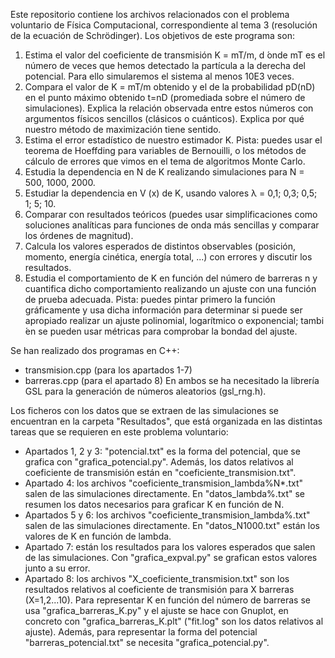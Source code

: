 Este repositorio contiene los archivos relacionados con el problema voluntario de Física Computacional, correspondiente al tema 3
(resolución de la ecuación de Schrödinger). Los objetivos de este programa son:

1. Estima el valor del coeficiente de transmisión K = mT/m, d ́onde mT es el número de veces que hemos detectado
la partícula a la derecha del potencial. Para ello simularemos el sistema al menos 10E3 veces.
2. Compara el valor de K = mT/m obtenido y el de la probabilidad pD(nD) en el punto máximo obtenido t=nD (promediada sobre el número
de simulaciones). Explica la relación observada entre estos números con argumentos físicos sencillos (clásicos o cuánticos). Explica
por qué nuestro método de maximización tiene sentido.
3. Estima el error estadístico de nuestro estimador K. Pista: puedes usar el teorema de Hoeffding para variables de Bernouilli, o los
métodos de cálculo de errores que vimos en el tema de algoritmos Monte Carlo.
4. Estudia la dependencia en N de K realizando simulaciones para N = 500, 1000, 2000.
5. Estudiar la dependencia en V (x) de K, usando valores λ = 0,1; 0,3; 0,5; 1; 5; 10.
6. Comparar con resultados teóricos (puedes usar simplificaciones como soluciones analíticas para funciones de onda más sencillas y
comparar los órdenes de magnitud).
7. Calcula los valores esperados de distintos observables (posición, momento, energía cinética, energía total, ...) con errores y
discutir los resultados.
8. Estudia el comportamiento de K en función del número de barreras n y cuantifica dicho comportamiento realizando  un ajuste con
una función de prueba adecuada. Pista: puedes pintar primero la función gráficamente y usa dicha información para determinar si puede
ser apropiado realizar un ajuste polinomial, logarítmico o exponencial; tambi ́en se pueden usar métricas para comprobar la bondad
del ajuste.

Se han realizado dos programas en C++:
- transmision.cpp (para los apartados 1-7)
- barreras.cpp (para el apartado 8)
En ambos se ha necesitado la librería GSL para la generación de números aleatorios (gsl_rng.h).

Los ficheros con los datos que se extraen de las simulaciones se encuentran en la carpeta "Resultados", que está organizada en las
distintas tareas que se requieren en este problema voluntario:
- Apartados 1, 2 y 3: "potencial.txt" es la forma del potencial, que se grafica con "grafica_potencial.py". Además, los datos relativos
  al coeficiente de transmisión están en "coeficiente_transmision.txt".
- Apartado 4: los archivos "coeficiente_transmision_lambda%N*.txt" salen de las simulaciones directamente. En "datos_lambda%.txt" se
  resumen los datos necesarios para graficar K en función de N.
- Apartados 5 y 6: los archivos "coeficiente_transmision_lambda%.txt" salen de las simulaciones directamente. En "datos_N1000.txt"
  están los valores de K en función de lambda.
- Apartado 7: están los resultados para los valores esperados que salen de las simulaciones. Con "grafica_expval.py" se grafican estos
  valores junto a su error.
- Apartado 8: los archivos "X_coeficiente_transmision.txt" son los resultados relativos al coeficiente de transmisión para X barreras
  (X=1,2...10). Para representar K en función del número de barreras se usa "grafica_barreras_K.py" y el ajuste se hace con Gnuplot,
  en concreto con "grafica_barreras_K.plt" ("fit.log" son los datos relativos al ajuste). Además, para representar la forma del
  potencial "barreras_potencial.txt" se necesita "grafica_potencial.py".
  
